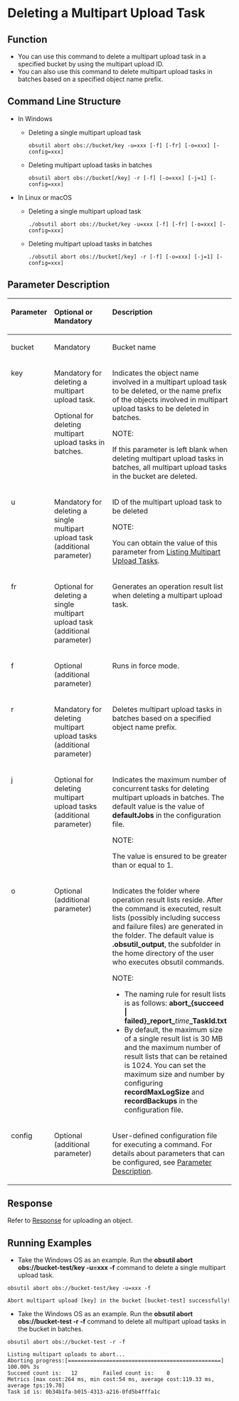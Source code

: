 # Deleting a Multipart Upload Task<a name="EN-US_TOPIC_0141181366"></a>

## Function<a name="section1479112110815"></a>

-   You can use this command to delete a multipart upload task in a specified bucket by using the multipart upload ID.
-   You can also use this command to delete multipart upload tasks in batches based on a specified object name prefix.

## Command Line Structure<a name="section1220752192216"></a>

-   In Windows
    -   Deleting a single multipart upload task

        ```
        obsutil abort obs://bucket/key -u=xxx [-f] [-fr] [-o=xxx] [-config=xxx]
        ```

    -   Deleting multipart upload tasks in batches

        ```
        obsutil abort obs://bucket[/key] -r [-f] [-o=xxx] [-j=1] [-config=xxx]
        ```


-   In Linux or macOS
    -   Deleting a single multipart upload task

        ```
        ./obsutil abort obs://bucket/key -u=xxx [-f] [-fr] [-o=xxx] [-config=xxx]
        ```

    -   Deleting multipart upload tasks in batches

        ```
        ./obsutil abort obs://bucket[/key] -r [-f] [-o=xxx] [-j=1] [-config=xxx]
        ```



## Parameter Description<a name="section6559191102418"></a>

<a name="table10831182114445"></a>
<table><thead align="left"><tr id="row683212154419"><th class="cellrowborder" valign="top" width="17%" id="mcps1.1.4.1.1"><p id="p118329219446"><a name="p118329219446"></a><a name="p118329219446"></a>Parameter</p>
</th>
<th class="cellrowborder" valign="top" width="28.000000000000004%" id="mcps1.1.4.1.2"><p id="p15137125919108"><a name="p15137125919108"></a><a name="p15137125919108"></a>Optional or Mandatory</p>
</th>
<th class="cellrowborder" valign="top" width="55.00000000000001%" id="mcps1.1.4.1.3"><p id="p12832121184414"><a name="p12832121184414"></a><a name="p12832121184414"></a>Description</p>
</th>
</tr>
</thead>
<tbody><tr id="row108328217449"><td class="cellrowborder" valign="top" width="17%" headers="mcps1.1.4.1.1 "><p id="p64495172515"><a name="p64495172515"></a><a name="p64495172515"></a>bucket</p>
</td>
<td class="cellrowborder" valign="top" width="28.000000000000004%" headers="mcps1.1.4.1.2 "><p id="p154316502519"><a name="p154316502519"></a><a name="p154316502519"></a>Mandatory</p>
</td>
<td class="cellrowborder" valign="top" width="55.00000000000001%" headers="mcps1.1.4.1.3 "><p id="p17425512259"><a name="p17425512259"></a><a name="p17425512259"></a>Bucket name</p>
</td>
</tr>
<tr id="row20647122314615"><td class="cellrowborder" valign="top" width="17%" headers="mcps1.1.4.1.1 "><p id="p864719233464"><a name="p864719233464"></a><a name="p864719233464"></a>key</p>
</td>
<td class="cellrowborder" valign="top" width="28.000000000000004%" headers="mcps1.1.4.1.2 "><p id="p52017286567"><a name="p52017286567"></a><a name="p52017286567"></a>Mandatory for deleting a multipart upload task.</p>
<p id="p741812412475"><a name="p741812412475"></a><a name="p741812412475"></a>Optional for deleting multipart upload tasks in batches.</p>
</td>
<td class="cellrowborder" valign="top" width="55.00000000000001%" headers="mcps1.1.4.1.3 "><p id="p1864718233461"><a name="p1864718233461"></a><a name="p1864718233461"></a>Indicates the object name involved in a multipart upload task to be deleted, or the name prefix of the objects involved in multipart upload tasks to be deleted in batches.</p>
<div class="note" id="note7180183222110"><a name="note7180183222110"></a><a name="note7180183222110"></a><span class="notetitle"> NOTE: </span><div class="notebody"><p id="p81802321215"><a name="p81802321215"></a><a name="p81802321215"></a>If this parameter is left blank when deleting multipart upload tasks in batches, all multipart upload tasks in the bucket are deleted.</p>
</div></div>
</td>
</tr>
<tr id="row15278410149"><td class="cellrowborder" valign="top" width="17%" headers="mcps1.1.4.1.1 "><p id="p152884115145"><a name="p152884115145"></a><a name="p152884115145"></a>u</p>
</td>
<td class="cellrowborder" valign="top" width="28.000000000000004%" headers="mcps1.1.4.1.2 "><p id="p12874171412"><a name="p12874171412"></a><a name="p12874171412"></a>Mandatory for deleting a single multipart upload task (additional parameter)</p>
</td>
<td class="cellrowborder" valign="top" width="55.00000000000001%" headers="mcps1.1.4.1.3 "><p id="p63113823"><a name="p63113823"></a><a name="p63113823"></a>ID of the multipart upload task to be deleted</p>
<div class="note" id="note1295362512190"><a name="note1295362512190"></a><a name="note1295362512190"></a><span class="notetitle"> NOTE: </span><div class="notebody"><p id="p2953162521914"><a name="p2953162521914"></a><a name="p2953162521914"></a>You can obtain the value of this parameter from <a href="listing-multipart-upload-tasks.md">Listing Multipart Upload Tasks</a>.</p>
</div></div>
</td>
</tr>
<tr id="row135170431481"><td class="cellrowborder" valign="top" width="17%" headers="mcps1.1.4.1.1 "><p id="p8517143114816"><a name="p8517143114816"></a><a name="p8517143114816"></a>fr</p>
</td>
<td class="cellrowborder" valign="top" width="28.000000000000004%" headers="mcps1.1.4.1.2 "><p id="p1965455113483"><a name="p1965455113483"></a><a name="p1965455113483"></a>Optional for deleting a single multipart upload task (additional parameter)</p>
</td>
<td class="cellrowborder" valign="top" width="55.00000000000001%" headers="mcps1.1.4.1.3 "><p id="p1951718433487"><a name="p1951718433487"></a><a name="p1951718433487"></a>Generates an operation result list when deleting a multipart upload task.</p>
</td>
</tr>
<tr id="row536914065314"><td class="cellrowborder" valign="top" width="17%" headers="mcps1.1.4.1.1 "><p id="p9369940145311"><a name="p9369940145311"></a><a name="p9369940145311"></a>f</p>
</td>
<td class="cellrowborder" valign="top" width="28.000000000000004%" headers="mcps1.1.4.1.2 "><p id="p1272453612483"><a name="p1272453612483"></a><a name="p1272453612483"></a>Optional (additional parameter)</p>
</td>
<td class="cellrowborder" valign="top" width="55.00000000000001%" headers="mcps1.1.4.1.3 "><p id="p972417362487"><a name="p972417362487"></a><a name="p972417362487"></a>Runs in force mode.</p>
</td>
</tr>
<tr id="row1215934213533"><td class="cellrowborder" valign="top" width="17%" headers="mcps1.1.4.1.1 "><p id="p71594425537"><a name="p71594425537"></a><a name="p71594425537"></a>r</p>
</td>
<td class="cellrowborder" valign="top" width="28.000000000000004%" headers="mcps1.1.4.1.2 "><p id="p1273555018488"><a name="p1273555018488"></a><a name="p1273555018488"></a>Mandatory for deleting multipart upload tasks (additional parameter)</p>
</td>
<td class="cellrowborder" valign="top" width="55.00000000000001%" headers="mcps1.1.4.1.3 "><p id="p1173519509481"><a name="p1173519509481"></a><a name="p1173519509481"></a>Deletes multipart upload tasks in batches based on a specified object name prefix.</p>
</td>
</tr>
<tr id="row616420205485"><td class="cellrowborder" valign="top" width="17%" headers="mcps1.1.4.1.1 "><p id="p187441222114815"><a name="p187441222114815"></a><a name="p187441222114815"></a>j</p>
</td>
<td class="cellrowborder" valign="top" width="28.000000000000004%" headers="mcps1.1.4.1.2 "><p id="p17745112212488"><a name="p17745112212488"></a><a name="p17745112212488"></a>Optional for deleting multipart upload tasks (additional parameter)</p>
</td>
<td class="cellrowborder" valign="top" width="55.00000000000001%" headers="mcps1.1.4.1.3 "><p id="p47481922194811"><a name="p47481922194811"></a><a name="p47481922194811"></a>Indicates the maximum number of concurrent tasks for deleting multipart uploads in batches. The default value is the value of <strong id="b16444613907"><a name="b16444613907"></a><a name="b16444613907"></a>defaultJobs</strong> in the configuration file.</p>
<div class="note" id="note891964620819"><a name="note891964620819"></a><a name="note891964620819"></a><span class="notetitle"> NOTE: </span><div class="notebody"><p id="p1091964618820"><a name="p1091964618820"></a><a name="p1091964618820"></a>The value is ensured to be greater than or equal to 1.</p>
</div></div>
</td>
</tr>
<tr id="row11857124714532"><td class="cellrowborder" valign="top" width="17%" headers="mcps1.1.4.1.1 "><p id="p138574472533"><a name="p138574472533"></a><a name="p138574472533"></a>o</p>
</td>
<td class="cellrowborder" valign="top" width="28.000000000000004%" headers="mcps1.1.4.1.2 "><p id="p7281628155011"><a name="p7281628155011"></a><a name="p7281628155011"></a>Optional (additional parameter)</p>
</td>
<td class="cellrowborder" valign="top" width="55.00000000000001%" headers="mcps1.1.4.1.3 "><p id="p4924117181112"><a name="p4924117181112"></a><a name="p4924117181112"></a>Indicates the folder where operation result lists reside. After the command is executed, result lists (possibly including success and failure files) are generated in the folder. The default value is <strong id="b464252132112"><a name="b464252132112"></a><a name="b464252132112"></a>.obsutil_output</strong>, the subfolder in the home directory of the user who executes obsutil commands.</p>
<div class="note" id="note351244972418"><a name="note351244972418"></a><a name="note351244972418"></a><span class="notetitle"> NOTE: </span><div class="notebody"><a name="ul101190347408"></a><a name="ul101190347408"></a><ul id="ul101190347408"><li>The naming rule for result lists is as follows: <strong id="b1994120441411"><a name="b1994120441411"></a><a name="b1994120441411"></a>abort_{succeed  | failed}_report_</strong><em id="i109451441842"><a name="i109451441842"></a><a name="i109451441842"></a>time</em><strong id="b16948194419413"><a name="b16948194419413"></a><a name="b16948194419413"></a>_TaskId.txt</strong></li><li>By default, the maximum size of a single result list is 30 MB and the maximum number of result lists that can be retained is 1024. You can set the maximum size and number by configuring <strong id="b29141448392"><a name="b29141448392"></a><a name="b29141448392"></a>recordMaxLogSize</strong> and <strong id="b5915164443916"><a name="b5915164443916"></a><a name="b5915164443916"></a>recordBackups</strong> in the configuration file.</li></ul>
</div></div>
</td>
</tr>
<tr id="row81209083710"><td class="cellrowborder" valign="top" width="17%" headers="mcps1.1.4.1.1 "><p id="p153951131317"><a name="p153951131317"></a><a name="p153951131317"></a>config</p>
</td>
<td class="cellrowborder" valign="top" width="28.000000000000004%" headers="mcps1.1.4.1.2 "><p id="p12395135316"><a name="p12395135316"></a><a name="p12395135316"></a>Optional (additional parameter)</p>
</td>
<td class="cellrowborder" valign="top" width="55.00000000000001%" headers="mcps1.1.4.1.3 "><p id="p43952034313"><a name="p43952034313"></a><a name="p43952034313"></a>User-defined configuration file for executing a command. For details about parameters that can be configured, see <a href="parameter-description.md">Parameter Description</a>.</p>
</td>
</tr>
</tbody>
</table>

## Response<a name="section6926520122416"></a>

Refer to  [Response](uploading-an-object.md#section6926520122416)  for uploading an object.

## Running Examples<a name="section15899161919244"></a>

-   Take the Windows OS as an example. Run the  **obsutil abort obs://bucket-test/key -u=xxx -f**  command to delete a single multipart upload task.

```
obsutil abort obs://bucket-test/key -u=xxx -f

Abort multipart upload [key] in the bucket [bucket-test] successfully!
```

-   Take the Windows OS as an example. Run the  **obsutil abort obs://bucket-test -r -f**  command to delete all multipart upload tasks in the bucket in batches.

```
obsutil abort obs://bucket-test -r -f

Listing multipart uploads to abort...
Aborting progress:[================================================] 100.00% 3s
Succeed count is:   12        Failed count is:    0
Metrics [max cost:264 ms, min cost:54 ms, average cost:119.33 ms, average tps:19.70]
Task id is: 0b34b1fa-b015-4313-a216-0fd5b4fffa1c
```

